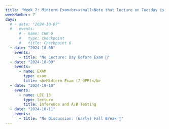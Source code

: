 ```yaml
---
title: "Week 7: Midterm Exam<br><small>Note that lecture on Tuesday is cancelled, due to the Midterm Exam on Wednesday.</small>"
weekNumber: 7
days:
  # - date: "2024-10-07"
  #   events:
      # - name: CHK 6
      #   type: checkpoint
      #   title: Checkpoint 6
  - date: "2024-10-08"
    events:
      - title: "No Lecture: Day Before Exam 📝"
  - date: "2024-10-09"
    events:
      - name: EXAM
        type: exam
        title: <b>Midterm Exam (7-9PM)</b>
  - date: "2024-10-10"
    events:
      - name: LEC 13
        type: lecture
        title: Inference and A/B Testing
  - date: "2024-10-11"
    events:
      - title: "No Discussion: (Early) Fall Break 🍁"
---
```

